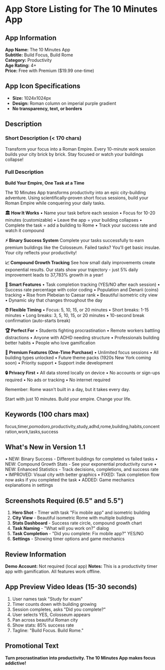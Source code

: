 # App Store Listing for The 10 Minutes App

## App Information

**App Name:** The 10 Minutes App  
**Subtitle:** Build Focus, Build Rome  
**Category:** Productivity  
**Age Rating:** 4+  
**Price:** Free with Premium ($19.99 one-time)

## App Icon Specifications
- **Size:** 1024x1024px
- **Design:** Roman column on imperial purple gradient
- **No transparency, text, or borders**

## Description

### Short Description (< 170 chars)
Transform your focus into a Roman Empire. Every 10-minute work session builds your city brick by brick. Stay focused or watch your buildings collapse!

### Full Description

**Build Your Empire, One Task at a Time**

The 10 Minutes App transforms productivity into an epic city-building adventure. Using scientifically-proven short focus sessions, build your Roman Empire while conquering your daily tasks.

**🏛️ How It Works**
• Name your task before each session
• Focus for 10-20 minutes (customizable)
• Leave the app = your building collapses
• Complete the task = add a building to Rome
• Track your success rate and watch it compound

**⚡ Binary Success System**
Complete your tasks successfully to earn premium buildings like the Colosseum. Failed tasks? You'll get basic insulae. Your city reflects your productivity!

**📈 Compound Growth Tracking**
See how small daily improvements create exponential results. Our stats show your trajectory - just 5% daily improvement leads to 37,783% growth in a year!

**🎯 Smart Features**
• Task completion tracking (YES/NO after each session)
• Success rate percentage with color coding
• Population and Denarii (coins) tracking
• Rise from Plebeian to Caesar rank
• Beautiful isometric city view
• Dynamic sky that changes throughout the day

**⏰ Flexible Timing**
• Focus: 5, 10, 15, or 20 minutes
• Short breaks: 1-15 minutes
• Long breaks: 3, 5, 10, 15, or 20 minutes
• 10-second break confirmation (auto-starts break)

**🏆 Perfect For**
• Students fighting procrastination
• Remote workers battling distractions
• Anyone with ADHD needing structure
• Professionals building better habits
• People who love gamification

**💎 Premium Features (One-Time Purchase)**
• Unlimited focus sessions
• All building types unlocked
• Future theme packs (1920s New York coming soon)
• Priority support
• Support indie development

**🔒 Privacy First**
• All data stored locally on device
• No accounts or sign-ups required
• No ads or tracking
• No internet required

Remember: Rome wasn't built in a day, but it takes every day.

Start with just 10 minutes. Build your empire. Change your life.

## Keywords (100 chars max)
focus,timer,pomodoro,productivity,study,adhd,rome,building,habits,concentration,work,tasks,success

## What's New in Version 1.1
• NEW: Binary Success - Different buildings for completed vs failed tasks
• NEW: Compound Growth Stats - See your exponential productivity curve
• NEW: Enhanced Statistics - Track decisions, completions, and success rate
• IMPROVED: Visual city with better graphics
• FIXED: Task completion flow now asks if you completed the task
• ADDED: Game mechanics explanations in settings

## Screenshots Required (6.5" and 5.5")
1. **Hero Shot** - Timer with task "Fix mobile app" and isometric building
2. **City View** - Beautiful isometric Rome with multiple buildings
3. **Stats Dashboard** - Success rate circle, compound growth chart
4. **Task Naming** - "What will you work on?" dialog
5. **Task Completion** - "Did you complete: Fix mobile app?" YES/NO
6. **Settings** - Showing timer options and game mechanics

## Review Information
**Demo Account:** Not required (local app)
**Notes:** This is a productivity timer app with gamification. All features work offline.

## App Preview Video Ideas (15-30 seconds)
1. User names task "Study for exam"
2. Timer counts down with building growing
3. Session completes, asks "Did you complete?"
4. User selects YES, Colosseum appears
5. Pan across beautiful Roman city
6. Show stats: 85% success rate
7. Tagline: "Build Focus. Build Rome."

## Promotional Text
**Turn procrastination into productivity. The 10 Minutes App makes focus addictive!**